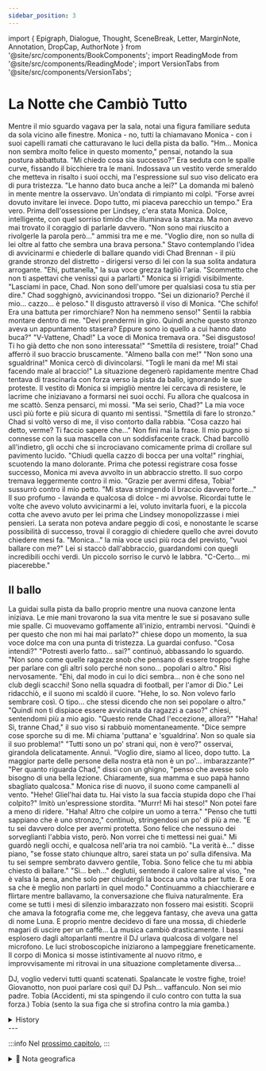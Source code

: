```yaml
---
sidebar_position: 3
---
```


import { Epigraph, Dialogue, Thought, SceneBreak, Letter, MarginNote, Annotation, DropCap, AuthorNote } from '@site/src/components/BookComponents';
import ReadingMode from '@site/src/components/ReadingMode';
import VersionTabs from '@site/src/components/VersionTabs';

# La Notte che Cambiò Tutto



<VersionTabs>
  <div label="Prima versione" default>

Mentre il mio sguardo vagava per la sala, notai una figura familiare seduta da sola vicino alle finestre. Monica - no, tutti la chiamavano Monica - con i suoi capelli ramati che catturavano le luci della pista da ballo.
"Hm... Monica non sembra molto felice in questo momento," pensai, notando la sua postura abbattuta. "Mi chiedo cosa sia successo?"
Era seduta con le spalle curve, fissando il bicchiere tra le mani. Indossava un vestito verde smeraldo che metteva in risalto i suoi occhi, ma l'espressione sul suo viso delicato era di pura tristezza.
"Le hanno dato buca anche a lei?" La domanda mi balenò in mente mentre la osservavo.
Un'ondata di rimpianto mi colpì. "Forse avrei dovuto invitare lei invece. Dopo tutto, mi piaceva parecchio un tempo."
Era vero. Prima dell'ossessione per Lindsey, c'era stata Monica. Dolce, intelligente, con quel sorriso timido che illuminava la stanza. Ma non avevo mai trovato il coraggio di parlarle davvero.
"Non sono mai riuscito a rivolgerle la parola però..." ammisi tra me e me. "Voglio dire, non so nulla di lei oltre al fatto che sembra una brava persona."
Stavo contemplando l'idea di avvicinarmi e chiederle di ballare quando vidi Chad Brennan - il più grande stronzo del distretto - dirigersi verso di lei con la sua solita andatura arrogante.
"Ehi, puttanella," la sua voce grezza tagliò l'aria. "Scommetto che non ti aspettavi che venissi qui a parlarti."
Monica si irrigidì visibilmente. "Lasciami in pace, Chad. Non sono dell'umore per qualsiasi cosa tu stia per dire."
Chad sogghignò, avvicinandosi troppo. "Sei un dizionario? Perché il mio... cazzo... è peloso."
Il disgusto attraversò il viso di Monica. "Che schifo! Era una battuta per rimorchiare? Non ha nemmeno senso!"
Sentii la rabbia montare dentro di me. "Devi prendermi in giro. Quindi anche questo stronzo aveva un appuntamento stasera? Eppure sono io quello a cui hanno dato buca?"
"V-Vattene, Chad!" La voce di Monica tremava ora. "Sei disgustoso! Ti ho già detto che non sono interessata!"
"Smettila di resistere, troia!" Chad afferrò il suo braccio bruscamente. "Almeno balla con me!"
"Non sono una sgualdrina!" Monica cercò di divincolarsi. "Togli le mani da me! Mi stai facendo male al braccio!"
La situazione degenerò rapidamente mentre Chad tentava di trascinarla con forza verso la pista da ballo, ignorando le sue proteste. Il vestito di Monica si impigliò mentre lei cercava di resistere, le lacrime che iniziavano a formarsi nei suoi occhi.
Fu allora che qualcosa in me scattò. Senza pensarci, mi mossi.
"Ma sei serio, Chad?" La mia voce uscì più forte e più sicura di quanto mi sentissi. "Smettila di fare lo stronzo."
Chad si voltò verso di me, il viso contorto dalla rabbia. "Cosa cazzo hai detto, verme? Ti faccio sapere che..."
Non finì mai la frase. Il mio pugno si connesse con la sua mascella con un soddisfacente crack. Chad barcollò all'indietro, gli occhi che si incrociavano comicamente prima di crollare sul pavimento lucido.
"Chiudi quella cazzo di bocca per una volta!" ringhiai, scuotendo la mano dolorante.
Prima che potessi registrare cosa fosse successo, Monica mi aveva avvolto in un abbraccio stretto. Il suo corpo tremava leggermente contro il mio.
"Grazie per avermi difesa, Tobia!" sussurrò contro il mio petto. "Mi stava stringendo il braccio davvero forte..."
Il suo profumo - lavanda e qualcosa di dolce - mi avvolse. Ricordai tutte le volte che avevo voluto avvicinarmi a lei, voluto invitarla fuori, e la piccola cotta che avevo avuto per lei prima che Lindsey monopolizzasse i miei pensieri.
La serata non poteva andare peggio di così, e nonostante le scarse possibilità di successo, trovai il coraggio di chiedere quello che avrei dovuto chiedere mesi fa.
"Monica..." la mia voce uscì più roca del previsto, "vuoi ballare con me?"
Lei si staccò dall'abbraccio, guardandomi con quegli incredibili occhi verdi. Un piccolo sorriso le curvò le labbra.
"C-Certo... mi piacerebbe."

  </div>

</VersionTabs>

## Il ballo

<VersionTabs>
  <div label="Il ballo">

La guidai sulla pista da ballo proprio mentre una nuova canzone lenta iniziava. Le mie mani trovarono la sua vita mentre le sue si posavano sulle mie spalle. Ci muovevamo goffamente all'inizio, entrambi nervosi.
"Quindi è per questo che non mi hai mai parlato?" chiese dopo un momento, la sua voce dolce ma con una punta di tristezza.
La guardai confuso. "Cosa intendi?"
"Potresti averlo fatto... sai?" continuò, abbassando lo sguardo. "Non sono come quelle ragazze snob che pensano di essere troppo fighe per parlare con gli altri solo perché non sono... popolari o altro."
Risi nervosamente. "Ehi, dal modo in cui lo dici sembra... non è che sono nel club degli scacchi! Sono nella squadra di football, per l'amor di Dio."
Lei ridacchiò, e il suono mi scaldò il cuore. "Hehe, lo so. Non volevo farlo sembrare così. O tipo... che stessi dicendo che non sei popolare o altro."
"Quindi non ti dispiace essere avvicinata da ragazzi a caso?" chiesi, sentendomi più a mio agio. "Questo rende Chad l'eccezione, allora?"
"Haha! Sì, tranne Chad," il suo viso si rabbuiò momentaneamente. "Dice sempre cose sporche su di me. Mi chiama 'puttana' e 'sgualdrina'. Non so quale sia il suo problema!"
"Tutti sono un po' strani qui, non è vero?" osservai, girandola delicatamente.
Annuì. "Voglio dire, siamo al liceo, dopo tutto. La maggior parte delle persone della nostra età non è un po'... imbarazzante?"
"Per quanto riguarda Chad," dissi con un ghigno, "penso che avesse solo bisogno di una bella lezione. Chiaramente, sua mamma e suo papà hanno sbagliato qualcosa."
Monica rise di nuovo, il suono come campanelli al vento. "Hehe! Gliel'hai data tu. Hai visto la sua faccia stupida dopo che l'hai colpito?"
Imitò un'espressione stordita. "Murrr! Mi hai steso!"
Non potei fare a meno di ridere. "Haha! Altro che colpire un uomo a terra."
"Penso che tutti sappiano che è uno stronzo," continuò, stringendosi un po' di più a me. "E tu sei davvero dolce per avermi protetta. Sono felice che nessuno dei sorveglianti l'abbia visto, però. Non vorrei che ti mettessi nei guai."
Mi guardò negli occhi, e qualcosa nell'aria tra noi cambiò.
"La verità è..." disse piano, "se fosse stato chiunque altro, sarei stata un po' sulla difensiva. Ma tu sei sempre sembrato davvero gentile, Tobia. Sono felice che tu mi abbia chiesto di ballare."
"Sì... beh..." deglutii, sentendo il calore salire al viso, "ne è valsa la pena, anche solo per chiudergli la bocca una volta per tutte. E ora sa che è meglio non parlarti in quel modo."
Continuammo a chiacchierare e flirtare mentre ballavamo, la conversazione che fluiva naturalmente. Era come se tutti i mesi di silenzio imbarazzato non fossero mai esistiti. Scoprii che amava la fotografia come me, che leggeva fantasy, che aveva una gatta di nome Luna.
E proprio mentre decidevo di fare una mossa, di chiederle magari di uscire per un caffè...
La musica cambiò drasticamente. I bassi esplosero dagli altoparlanti mentre il DJ urlava qualcosa di volgare nel microfono. Le luci stroboscopiche iniziarono a lampeggiare freneticamente.
Il corpo di Monica si mosse istintivamente al nuovo ritmo, e improvvisamente mi ritrovai in una situazione completamente diversa...
  </div>
  <div label="Versione 2">

  </div>
</VersionTabs>

DJ, voglio vedervi tutti quanti scatenati. Spalancate le vostre fighe, troie!
Giovanotto, non puoi parlare così qui!
DJ Psh... vaffanculo. Non sei mio padre.
Tobia (Accidenti, mi sta spingendo il culo contro con tutta la sua forza.)
Tobia (sento la sua figa che si strofina contro la mia gamba.)

<details>
<summary>History</summary>

Tobia (Hm... Monica doesn't look so happy right now. I wonder what happened?)
Tobia (Did she get stiffed too?)
Tobia (Maybe I should've asked her instead. After all, I used to like her quite a lot.)
Tobia (I never did get around to talking to her though...)
Tobia (I mean, I know nothing about her other than she seems like a nice person.)
Narrator You contemplate asking her to dance when you notice Chad, the biggest douchebag in the district, obnoxiously approach her.
Chad Sup, slot. I bet you didn't expect me to come over here and talk to you.
Monica Leave me be, Chad. I'm not in the mood for whatever you're going to say.
Chad Are you a dictionary? Cause my oh... dick... is hairy.
Monica Gross! Was that a pickup line? It doesn't even make sense!
Tobia (You've got to be kidding me. So even this asshole had a date tonight? Yet I'm the one who got stiffed?)
Monica J-Just go away, Chad! You're being disgusting! I already told you I'm not interested!
Chad Stop resisting, slut! At least dance with me!
Monica I'm not just some slot! Get your hands off of me! You're hurting my arm!
Narrator Things escalate as Chad attempts to aggressively drag her to the dance floor... ignoring her protests.
Tobia Are you fucking serious right now Chad? Stop being such a prick.
Chad What'd you just say you fucking maggot? I'll have you know...
Narrator He hits the ground with a well-timed thud.
Tobia Shot your fucking mouth for once!
Narrator And Monica catches you off guard with a hvg.
Monica Thank you for standing up for me, Tobia! He was squeezing my arm really hard...
Narrator You remember all the times you wanted to approach her... wanted to ask her ovt... and the small crush you once had on her.
Narrator Tonight couldn't get any worse than it already is, so despite the low chance of success you muster the courage to ask her.
Tobia Monica... do you want to dance with me?
Monica S-Sure... I'd like that.
Monica So that's why you never talked to me?
Monica You could have... you know)? I'm not like those snobby girls who think they're too good to talk to others just cause they're not... popular or whatever.
Tobia Hey now, the way you make it sound it... it's not like I'm in the Chess club! I'm on the football team for God's sake.
Monica Hehe, I know. I didn't mean for it to sound that way. Or like... I was saying you aren't popular or anything.
Tobia So you don't mind being approached by random guys? Does that make Chad the exception, then?
Monica Haha! Yeah, except Chad. He's always saying these dirty things to me. Calling me names like "slut" and "skank." I don't know what his problem is!
Tobia Everyone's a little weird here, aren't they?
Tobia I mean, we're in high school, after all. Aren't most people our age a little... cringe?
Tobia As for Chad, I think he just needed a good beating. Clearly, his mom and dad messed Up somewhere.
Monica Hehe! You took care of that. Did you see his dumb face after you hit him?
Monica ""Murrrr! You knocked me out!"
Tobia (Haha! Talk about kicking a guy while he's down.)
Monica I think everyone knows he's an asshole. And you're really sweet for protecting me. I'm glad none of the chaperones saw it, though. Wouldn't want you to get in trouble.
Monica The trothis... if it was anyone else, I might be a little guarded. But you've always seemed really nice, Tobia. I'm glad you asked me to dance with you.
Tobia Yeah... well... it was worth it, if not just to shot his mouth for once. And now he
knows better than to talk to you that way.
Narrator You chat together and flirt for some time.
Narrator But just as you decide you're going to make a move...
Narrator The music picks up.
DJ I wanna see every last one of y'all get nasty. Spread yer pussies, bitches!
Young man, you can't talk like that in here!
DJ Psh... fuck you. You ain't my dad.
Tobia (Damn, she's pushing her ass against me pretty hard.)
Tobia (I can feel her pussy grinding against my leg.)
</details>
---

:::info 
Nel [prossimo capitolo](./chapter3), 
:::

<details>
<summary>📍 Nota geografica</summary>


</details>